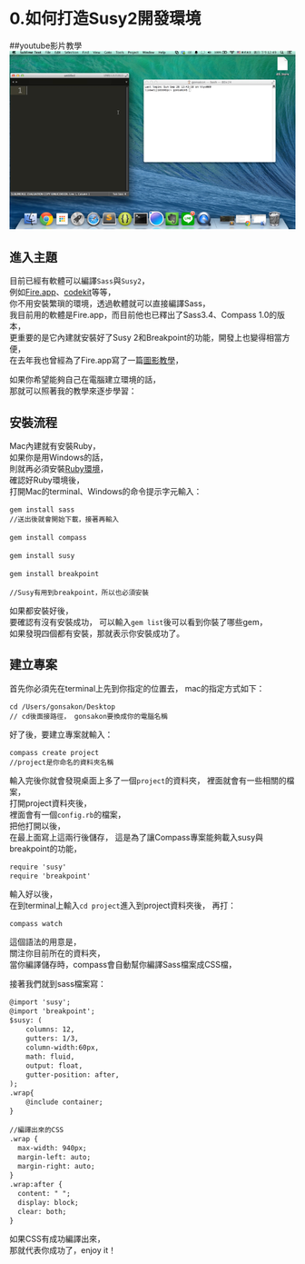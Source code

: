 # 0.如何打造Susy2開發環境

##youtube影片教學
<a href="https://www.youtube.com/watch?v=YpDfbtdwmpY&feature=youtu.be" target="_blank">![](/images/video/susy2-0.png)</a>

## 進入主題
目前已經有軟體可以編譯`Sass`與`Susy2`，  
例如[Fire.app](http://fireapp.kkbox.com/)、[codekit](http://incident57.com/codekit/index.html)等等，  
你不用安裝繁瑣的環境，透過軟體就可以直接編譯Sass，  
我目前用的軟體是Fire.app，而目前他也已釋出了Sass3.4、Compass 1.0的版本，  
更重要的是它內建就安裝好了Susy 2和Breakpoint的功能，開發上也變得相當方便，  
在去年我也曾經為了Fire.app寫了一篇[圖影教學](https://www.youtube.com/watch?v=Z_CmIMAiSiI)，  

如果你希望能夠自己在電腦建立環境的話，  
那就可以照著我的教學來逐步學習：

## 安裝流程
Mac內建就有安裝Ruby，  
如果你是用Windows的話，  
則就再必須安裝[Ruby環境](http://rubyinstaller.org/downloads/)，  
確認好Ruby環境後，  
打開Mac的terminal、Windows的命令提示字元輸入：
```
gem install sass
//送出後就會開始下載，接著再輸入

gem install compass

gem install susy

gem install breakpoint

//Susy有用到breakpoint，所以也必須安裝
```
如果都安裝好後，  
要確認有沒有安裝成功， 
可以輸入`gem list`後可以看到你裝了哪些gem，  
如果發現四個都有安裝，那就表示你安裝成功了。

## 建立專案

首先你必須先在terminal上先到你指定的位置去，
mac的指定方式如下：
```
cd /Users/gonsakon/Desktop 
// cd後面接路徑， gonsakon要換成你的電腦名稱

```
好了後，要建立專案就輸入：
```
compass create project 
//project是你命名的資料夾名稱
```
輸入完後你就會發現桌面上多了一個`project`的資料夾， 
裡面就會有一些相關的檔案，  
打開project資料夾後，  
裡面會有一個`config.rb`的檔案，  
把他打開以後，  
在最上面寫上這兩行後儲存，
這是為了讓Compass專案能夠載入susy與breakpoint的功能，  
```
require 'susy'
require 'breakpoint'
```

輸入好以後，  
在到terminal上輸入`cd project`進入到project資料夾後，
再打：
```
compass watch

```  
這個語法的用意是，  
關注你目前所在的資料夾，  
當你編譯儲存時，compass會自動幫你編譯Sass檔案成CSS檔，  

接著我們就到sass檔案寫：
```
@import 'susy';
@import 'breakpoint';
$susy: (
    columns: 12,
    gutters: 1/3,      
    column-width:60px,
    math: fluid,      
    output: float,
    gutter-position: after,
);
.wrap{
    @include container;
}

//編譯出來的CSS
.wrap {
  max-width: 940px;
  margin-left: auto;
  margin-right: auto;
}
.wrap:after {
  content: " ";
  display: block;
  clear: both;
}
```
如果CSS有成功編譯出來，  
那就代表你成功了，enjoy it！



